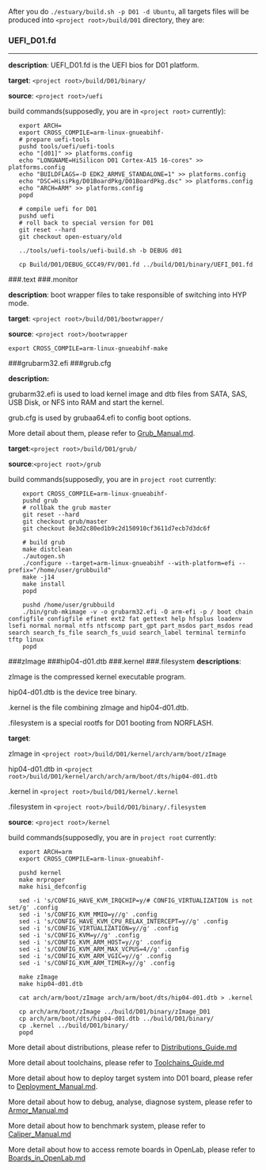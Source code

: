 
After you do `./estuary/build.sh -p D01 -d Ubuntu`, all targets files will be produced into `<project root>/build/D01` directory, they are:

### UEFI_D01.fd
---
<!--nihaoaaaaaa-->
**description**: UEFI_D01.fd is the UEFI bios for D01 platform.

**target**: `<project root>/build/D01/binary/`

**source**: `<project root>/uefi`

build commands(supposedly, you are in `<project root>` currently):

 ```
    export ARCH=
    export CROSS_COMPILE=arm-linux-gnueabihf-
    # prepare uefi-tools
    pushd tools/uefi/uefi-tools
    echo "[d01]" >> platforms.config 
    echo "LONGNAME=HiSilicon D01 Cortex-A15 16-cores" >> platforms.config
    echo "BUILDFLAGS=-D EDK2_ARMVE_STANDALONE=1" >> platforms.config
    echo "DSC=HisiPkg/D01BoardPkg/D01BoardPkg.dsc" >> platforms.config
    echo "ARCH=ARM" >> platforms.config
    popd
   
    # compile uefi for D01
    pushd uefi
    # roll back to special version for D01
    git reset --hard
    git checkout open-estuary/old
    
    ../tools/uefi-tools/uefi-build.sh -b DEBUG d01
    
    cp Build/D01/DEBUG_GCC49/FV/D01.fd ../build/D01/binary/UEFI_D01.fd
  ```
  
  
###.text
###.monitor

**description**: boot wrapper files to take responsible of switching into HYP mode.

**target**: `<project root>/build/D01/bootwrapper/`

**source**: `<project root>/bootwrapper`

 `export CROSS_COMPILE=arm-linux-gnueabihf-make`   
   


###grubarm32.efi
###grub.cfg

**description:**

grubarm32.efi is used to load kernel image and dtb files from SATA, SAS, USB Disk, or NFS into RAM and start the kernel.
    
grub.cfg is used by grubaa64.efi to config boot options.
    
More detail about them, please refer to [Grub_Manual.md](https://github.com/open-estuary/estuary/blob/master/doc/Grub_Manual.md.4All).
    
**target**:`<project root>/build/D01/grub/`

**source**:`<project root>/grub`

build commands(supposedly, you are in `project root` currently:

```
    export CROSS_COMPILE=arm-linux-gnueabihf-
    pushd grub
    # rollbak the grub master
    git reset --hard
    git checkout grub/master
    git checkout 8e3d2c80ed1b9c2d150910cf3611d7ecb7d3dc6f

    # build grub
    make distclean
    ./autogen.sh
    ./configure --target=arm-linux-gnueabihf --with-platform=efi --prefix="/home/user/grubbuild"
    make -j14 
    make install
    popd

    pushd /home/user/grubbuild
    ./bin/grub-mkimage -v -o grubarm32.efi -O arm-efi -p / boot chain configfile configfile efinet ext2 fat gettext help hfsplus loadenv lsefi normal normal ntfs ntfscomp part_gpt part_msdos part_msdos read search search_fs_file search_fs_uuid search_label terminal terminfo tftp linux
    popd
```
 
    
###zImage
###hip04-d01.dtb
###.kernel
###.filesystem
**descriptions**:

  zImage is the compressed kernel executable program.
    
  hip04-d01.dtb is the device tree binary.
   
  .kernel is the file combining zImage and hip04-d01.dtb.
   
  .filesystem is a special rootfs for D01 booting from NORFLASH.
   
**target**:

 zImage in `<project root>/build/D01/kernel/arch/arm/boot/zImage`

 hip04-d01.dtb in `<project root>/build/D01/kernel/arch/arch/arm/boot/dts/hip04-d01.dtb`
        
 .kernel in `<project root>/build/D01/kernel/.kernel`
        
 .filesystem in `<project root>/build/D01/binary/.filesystem`
        
**source**: `<project root>/kernel`

build commands(supposedly, you are in `project root` currently:
 ```
    export ARCH=arm
    export CROSS_COMPILE=arm-linux-gnueabihf-

    pushd kernel
    make mrproper
    make hisi_defconfig
    
    sed -i 's/CONFIG_HAVE_KVM_IRQCHIP=y/# CONFIG_VIRTUALIZATION is not set/g' .config
    sed -i 's/CONFIG_KVM_MMIO=y//g' .config
    sed -i 's/CONFIG_HAVE_KVM_CPU_RELAX_INTERCEPT=y//g' .config
    sed -i 's/CONFIG_VIRTUALIZATION=y//g' .config
    sed -i 's/CONFIG_KVM=y//g' .config
    sed -i 's/CONFIG_KVM_ARM_HOST=y//g' .config
    sed -i 's/CONFIG_KVM_ARM_MAX_VCPUS=4//g' .config
    sed -i 's/CONFIG_KVM_ARM_VGIC=y//g' .config
    sed -i 's/CONFIG_KVM_ARM_TIMER=y//g' .config
    
    make zImage
    make hip04-d01.dtb

    cat arch/arm/boot/zImage arch/arm/boot/dts/hip04-d01.dtb > .kernel

    cp arch/arm/boot/zImage ../build/D01/binary/zImage_D01
    cp arch/arm/boot/dts/hip04-d01.dtb ../build/D01/binary/
    cp .kernel ../build/D01/binary/
    popd
 ```
  
  
More detail about distributions, please refer to [Distributions_Guide.md](//github.com/open-estuary/estuary/blob/master/doc/Distributions_Guide.md.4All)

More detail about toolchains, please refer to [Toolchains_Guide.md](https://github.com/open-estuary/estuary/blob/master/doc/Toolchains_Guide.md.4All)

More detail about how to deploy target system into D01 board, please refer to [Deployment_Manual.md](https://github.com/open-estuary/estuary/blob/master/doc/Deploy_Manual.md.4D01).

More detail about how to debug, analyse, diagnose system, please refer to [Armor_Manual.md](https://github.com/open-estuary/estuary/blob/master/doc/Armor_Manual.md.4All)

More detail about how to benchmark system, please refer to [Caliper_Manual.md](https://github.com/open-estuary/estuary/blob/master/doc/Caliper_Manual.md.4All)

More detail about how to access remote boards in OpenLab, please refer to [Boards_in_OpenLab.md](http://open-estuary.org/accessing-boards-in-open-lab/)

